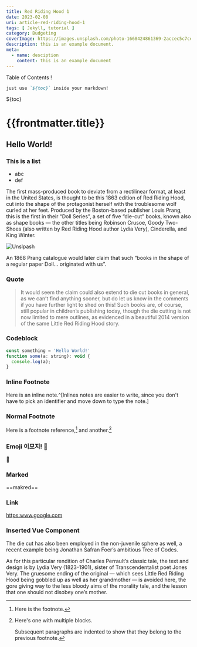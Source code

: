 ```yaml
---
title: Red Riding Hood 1
date: 2023-02-08
uri: article-red-riding-hood-1
tags: [ Jekyll, tutorial ]
category: Budgeting
coverImage: https://images.unsplash.com/photo-1668424861369-2accec5c7ce3?ixlib=rb-4.0.3&ixid=MnwxMjA3fDB8MHxwaG90by1wYWdlfHx8fGVufDB8fHx8&auto=format&fit=crop&w=2232&q=80
description: this is an example document.
meta:
  - name: desciption
    content: this is an example document
---
```


Table of Contents !
```markdown
just use `${toc}` inside your markdown!
```

${toc}

# {{frontmatter.title}}

## Hello World!

### This is a list
  - abc
  - def

The first mass-produced book to deviate from a rectilinear format, at least in the United States, is thought to be this 1863 edition of Red Riding Hood, cut into the shape of the protagonist herself with the troublesome wolf curled at her feet. Produced by the Boston-based publisher Louis Prang, this is the first in their “Doll Series”, a set of five “die-cut” books, known also as shape books — the other titles being Robinson Crusoe, Goody Two-Shoes (also written by Red Riding Hood author Lydia Very), Cinderella, and King Winter. 


![Unslpash](https://images.unsplash.com/photo-1668424861369-2accec5c7ce3?ixlib=rb-4.0.3&ixid=MnwxMjA3fDB8MHxwaG90by1wYWdlfHx8fGVufDB8fHx8&auto=format&fit=crop&w=2232&q=80)



An 1868 Prang catalogue would later claim that such “books in the shape of a regular paper Doll… originated with us”. 

### Quote
> It would seem the claim could also extend to die cut books in general, as we can’t find anything sooner, but do let us know in the comments if you have further light to shed on this! Such books are, of course, still popular in children’s publishing today, though the die cutting is not now limited to mere outlines, as evidenced in a beautiful 2014 version of the same Little Red Riding Hood story. 

### Codeblock

```javascript
const something = 'Hello World!'
function some(a: string): void {
  console.log(a);
}
```

### Inline Footnote

Here is an inline note.^[Inlines notes are easier to write, since
you don't have to pick an identifier and move down to type the
note.]

### Normal Footnote

Here is a footnote reference,[^1] and another.[^longnote]

[^1]: Here is the footnote.

[^longnote]: Here's one with multiple blocks.

    Subsequent paragraphs are indented to show that they
belong to the previous footnote.

### Emoji 이모지! 🍒

🍒

### Marked

==makred==


### Link
<https:www.google.com>

### Inserted Vue Component

<component is='CC_Example'/>




The die cut has also been employed in the non-juvenile sphere as well, a recent example being Jonathan Safran Foer’s ambitious Tree of Codes. 

As for this particular rendition of Charles Perrault’s classic tale, the text and design is by Lydia Very (1823-1901), sister of Transcendentalist poet Jones Very. The gruesome ending of the original — which sees Little Red Riding Hood being gobbled up as well as her grandmother — is avoided here, the gore giving way to the less bloody aims of the morality tale, and the lesson that one should not disobey one’s mother.

